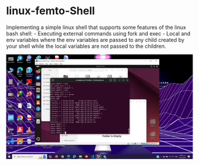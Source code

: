 
 # linux-femto-Shell

Implementing a simple linux shell that supports some features of the linux bash shell:
    - Executing external commands using fork and exec
    - Local and env variables where the env variables are passed to any child created by your shell while the local 
        variables are not passed to the children.


![](./sol.png)
